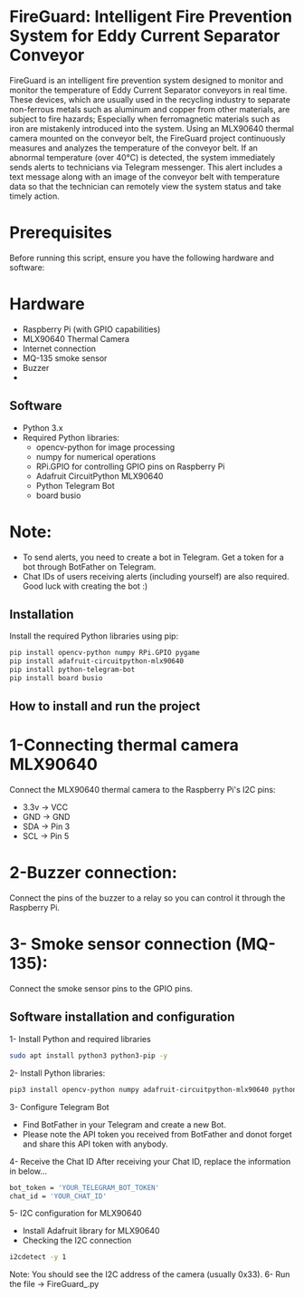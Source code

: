 # FireGuard: Intelligent Fire Prevention System for Eddy Current Separator Conveyor
FireGuard is an intelligent fire prevention system designed to monitor and monitor the temperature of Eddy Current Separator conveyors in real time. These devices, which are usually used in the recycling industry to separate non-ferrous metals such as aluminum and copper from other materials, are subject to fire hazards; Especially when ferromagnetic materials such as iron are mistakenly introduced into the system.
Using an MLX90640 thermal camera mounted on the conveyor belt, the FireGuard project continuously measures and analyzes the temperature of the conveyor belt. If an abnormal temperature (over 40°C) is detected, the system immediately sends alerts to technicians via Telegram messenger. This alert includes a text message along with an image of the conveyor belt with temperature data so that the technician can remotely view the system status and take timely action.
# Prerequisites
Before running this script, ensure you have the following hardware and software:

# Hardware
- Raspberry Pi (with GPIO capabilities)
- MLX90640 Thermal Camera
- Internet connection
- MQ-135 smoke sensor
- Buzzer
- 


## Software

- Python 3.x
- Required Python libraries:
  - opencv-python for image processing
  - numpy for numerical operations
  - RPi.GPIO for controlling GPIO pins on Raspberry Pi
  - Adafruit CircuitPython MLX90640
  - Python Telegram Bot
  - board busio
 
# Note:
- To send alerts, you need to create a bot in Telegram. Get a token for a bot through BotFather on Telegram.
- Chat IDs of users receiving alerts (including yourself) are also required.
Good luck with creating the bot :) 

## Installation
Install the required Python libraries using pip:

```sh
pip install opencv-python numpy RPi.GPIO pygame
pip install adafruit-circuitpython-mlx90640
pip install python-telegram-bot
pip install board busio
```
## How to install and run the project
# 1-Connecting thermal camera MLX90640
Connect the MLX90640 thermal camera to the Raspberry Pi's I2C pins:
- 3.3v -> VCC
- GND  -> GND
- SDA -> Pin 3
- SCL  -> Pin 5

# 2-Buzzer connection:

Connect the pins of the buzzer to a relay so you can control it through the Raspberry Pi.

# 3- Smoke sensor connection (MQ-135):
Connect the smoke sensor pins to the GPIO pins.

## Software installation and configuration
1- Install Python and required libraries
```sh
sudo apt install python3 python3-pip -y
```
2- Install Python libraries:
```sh
pip3 install opencv-python numpy adafruit-circuitpython-mlx90640 python-telegram-bot board busio
```
3- Configure Telegram Bot
- Find BotFather in your Telegram and create a new Bot.
- Please note the API token you received from BotFather and donot forget and share this API token with anybody.

4- Receive the Chat ID
After receiving your Chat ID, replace the information in below...
```sh
bot_token = 'YOUR_TELEGRAM_BOT_TOKEN'
chat_id = 'YOUR_CHAT_ID'
```
5- I2C configuration for MLX90640
- Install Adafruit library for MLX90640
- Checking the I2C connection
```sh
i2cdetect -y 1
```
Note: You should see the I2C address of the camera (usually 0x33).
6- Run the file -> FireGuard_.py
